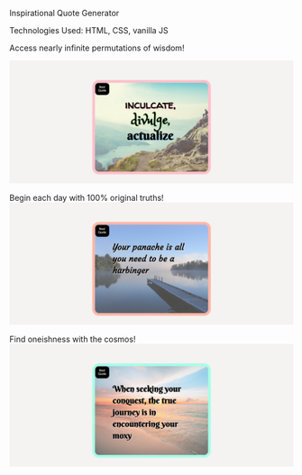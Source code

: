 Inspirational Quote Generator

Technologies Used: HTML, CSS, vanilla JS

Access nearly infinite permutations of wisdom!

![screencap](https://github.com/lenakroeker/Inspirational_Quote_Generator/blob/main/assets/screencap1.jpg.jpg?raw=true)

Begin each day with 100% original truths!
![screencap](https://github.com/lenakroeker/Inspirational_Quote_Generator/blob/main/assets/screencap2.jpg.jpg?raw=true)

Find oneishness with the cosmos!
![screencap](https://github.com/lenakroeker/Inspirational_Quote_Generator/blob/main/assets/screencap3.jpg.jpg?raw=true)
